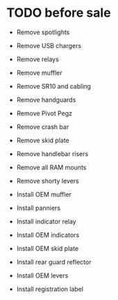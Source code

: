# TODO before sale

* Remove spotlights

* Remove USB chargers

* Remove relays

* Remove muffler

* Remove SR10 and cabling

* Remove handguards

* Remove Pivot Pegz

* Remove crash bar

* Remove skid plate

* Remove handlebar risers

* Remove all RAM mounts

* Remove shorty levers

* Install OEM muffler

* Install panniers

* Install indicator relay

* Install OEM indicators

* Install OEM skid plate

* Install rear guard reflector

* Install OEM levers

* Install registration label
